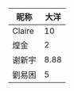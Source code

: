 | 昵称     | 大洋   |
| ------ | ---- |
| Claire | 10   |
| 煌金     | 2    |
| 谢新宇    | 8.88 |
| 劉易困    | 5    |
